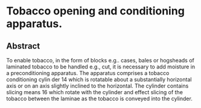 # Tobacco opening and conditioning apparatus.

## Abstract
To enable tobacco, in the form of blocks e.g.. cases, bales or hogsheads of laminated tobacco to be handled e.g., cut, it is necessary to add moisture in a preconditioning apparatus. The apparatus comprises a tobacco conditioning cylin der 14 which is rotatable about a substantially horizontal axis or on an axis slightly inclined to the horizontal. The cylinder contains slicing means 16 which rotate with the cylinder and effect slicing of the tobacco between the laminae as the tobacco is conveyed into the cylinder.